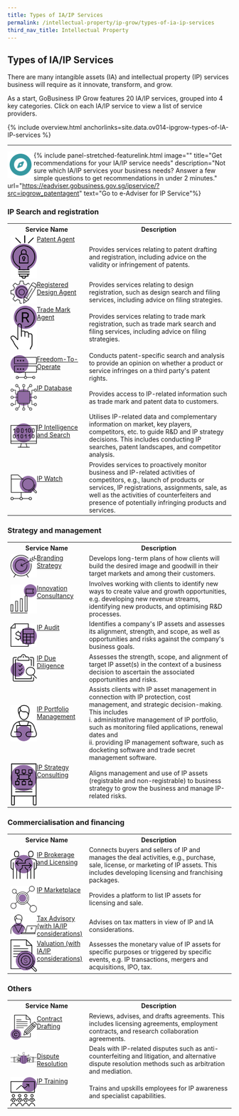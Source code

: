 ```yaml
---
title: Types of IA/IP Services
permalink: /intellectual-property/ip-grow/types-of-ia-ip-services
third_nav_title: Intellectual Property
---
```


## Types of IA/IP Services

There are many intangible assets (IA) and intellectual property (IP) services business will require as it innovate, transform, and grow. 

As a start, GoBusiness IP Grow features 20 IA/IP services, grouped into 4 key categories. Click on each IA/IP service to view a list of service providers.

{% include overview.html anchorlinks=site.data.ov014-ipgrow-types-of-IA-IP-services %}

---

{% include panel-stretched-featurelink.html image="<img style='width:59px; height:auto; float:left;'  src='/images/ipgrow/ipservices/ipgrow_licenceguide_icon.png' aria-hidden='true'>" title="Get recommendations for your IA/IP service needs" description="Not sure which IA/IP services your business needs? Answer a few simple questions to get recommendations in under 2 minutes." url="https://eadviser.gobusiness.gov.sg/ipservice/?src=ipgrow_patentagent" text="Go to e-Adviser for IP Service"%}

<a name='ip-search-and-registration'></a>

### IP Search and registration

<table>
<tr>
<th style='width: 35%;'><b>Service Name</b></th>
<th style='width: auto;'><b>Description</b></th>
</tr>
<tr>
<td><img style='width:59px; height:auto; float:left;' src='/images/ipgrow/ipservices/PatentAgentIcon.png' aria-hidden='true'> <a href='/intellectual-property/ip-grow/ip-search-and-registration/patent-agent/' target='_blank'>Patent Agent</a></td>
<td>Provides services relating to patent drafting and registration, including advice on the validity or
infringement of patents.</td>
</tr>
<tr>
<td><img style='width:59px; height:auto; float:left;' src='/images/ipgrow/ipservices/RegisteredDesignAgentIcon.png' aria-hidden='true'> <a href='/intellectual-property/ip-grow/ip-search-and-registration/registered-design-agent/' target='_blank'>Registered Design Agent</a></td>
<td>Provides services relating to design registration, such as design search and filing services, including advice on filing strategies.</td>
</tr>
<tr>
<td><img style='width:59px; height:auto; float:left;' src='/images/ipgrow/ipservices/TradeMarksAgentIcon.png' aria-hidden='true'> <a href='/intellectual-property/ip-grow/ip-search-and-registration/trade-mark-agent/' target='_blank'>Trade Mark Agent</a></td>
<td>Provides services relating to trade mark registration, such as trade mark search and filing services, including advice on filing strategies.</td>
</tr>
<tr>
<td><img style='width:59px; height:auto; float:left;' src='/images/ipgrow/ipservices/FreedomtooperateIcon.png' aria-hidden='true'> <a href='/intellectual-property/ip-grow/ip-search-and-registration/freedom-to-operate/' target='_blank'>Freedom-To-Operate</a></td>
<td>Conducts patent-specific search and analysis to provide an opinion on whether a product or service infringes on a third party's patent rights.</td>
</tr>
<tr>
<td><img style='width:59px; height:auto; float:left;' src='/images/ipgrow/ipservices/IPdatabaseIcon.png' aria-hidden='true'> <a href='/intellectual-property/ip-grow/ip-search-and-registration/ip-database/' target='_blank'>IP Database</a></td>
<td>Provides access to IP-related information such as trade mark and patent data to customers.</td>
</tr>
<tr>
<td><img style='width:59px; height:auto; float:left;'  src='/images/ipgrow/ipservices/IPIntelligenceandSearchIcon.png' aria-hidden='true'> <a href='/intellectual-property/ip-grow/ip-search-and-registration/ip-intelligence-and-search/' target='_blank'>IP Intelligence and Search</a></td>
<td>Utilises IP-related data and complementary information on market, key players, competitors,
etc. to guide R&D and IP strategy decisions. This includes conducting IP searches, patent landscapes, and competitor analysis.
</td>
</tr>
<tr>
<td><img style='width:59px; height:auto; float:left;'  src='/images/ipgrow/ipservices/IPWatchIcon.png' aria-hidden='true'> <a href='/intellectual-property/ip-grow/ip-search-and-registration/ip-watch/' target='_blank'>IP Watch</a></td>
<td>Provides services to proactively monitor business and IP-related activities of competitors, e.g., launch of products or services, IP registrations, assignments, sale, as well as the activities of counterfeiters and presence of potentially infringing products and services.</td>
</tr>
</table>

<a name='strategy-and-management'></a>

### Strategy and management

<table>
<tr>
<th style='width: 35%;'><b>Service Name</b></th>
<th style='width: auto;'><b>Description</b></th>
</tr>
<tr>
<td><img style='width:59px; height:auto; float:left;'  src='/images/ipgrow/ipservices/BrandingStrategyIcon.png' aria-hidden='true'> <a href='/intellectual-property/ip-grow/Strategy-and-Management/Branding-Strategy/' target='_blank'>Branding Strategy</a></td>
<td>Develops long-term plans of how clients will build the desired image and goodwill in their target markets and among their customers.</td>
</tr>
<tr>
<td><img style='width:59px; height:auto; float:left;'  src='/images/ipgrow/ipservices/InnovationConsultancyIcon.png' aria-hidden='true'> <a href='/intellectual-property/ip-grow/Strategy-and-Management/Innovation-Consultancy/' target='_blank'>Innovation Consultancy</a></td>
<td>Involves working with clients to identify new ways to create value and growth opportunities, e.g. developing new revenue streams, identifying new products, and optimising R&D processes.</td>
</tr>
<tr>
<td><img style='width:59px; height:auto; float:left;'  src='/images/ipgrow/ipservices/IPAuditIcon.png' aria-hidden='true'> <a href='/intellectual-property/ip-grow/Strategy-and-Management/IP-Audit/' target='_blank'>IP Audit</a></td>
<td>Identifies a company's IP assets and assesses its alignment, strength, and scope, as well as opportunities and risks against the company's business goals.</td>
</tr>
<tr>
<td><img style='width:59px; height:auto; float:left;'  src='/images/ipgrow/ipservices/IPDueDiligenceIcon.png' aria-hidden='true'> <a href='/intellectual-property/ip-grow/Strategy-and-Management/IP-Due-Diligence/' target='_blank'>IP Due Diligence</a></td>
<td>Assesses the strength, scope, and alignment of target IP asset(s) in the context of a business decision to ascertain the associated opportunities and risks.</td>
</tr>
<tr>
<td><img style='width:59px; height:auto; float:left;'  src='/images/ipgrow/ipservices/IPPortfolioManagementIcon.png' aria-hidden='true'> <a href='/intellectual-property/ip-grow/Strategy-and-Management/IP-Portfolio-Management/' target='_blank'>IP Portfolio Management</a></td>
<td>Assists clients with IP asset management in connection with IP protection, cost management, and strategic decision-making. This includes <br>i. administrative management of IP portfolio, such as monitoring filed applications, renewal dates and <br>ii. providing IP management software, such as docketing software and trade secret management software.</td>
</tr>
<tr>
<td><img style='width:59px; height:auto; float:left;'  src='/images/ipgrow/ipservices/IPStrategyConsultingIcon.png' aria-hidden='true'> <a href='/intellectual-property/ip-grow/Strategy-and-Management/IP-Strategy-Consulting/' target='_blank'>IP Strategy Consulting</a></td>
<td>Aligns management and use of IP assets (registrable and non-registrable) to business strategy to grow the business and manage IP-related risks.</td>
</tr>
</table>

<a name='commercialisation-and-financing'></a>

### Commercialisation and financing

<table>
<tr>
<th style='width: 35%;'><b>Service Name</b></th>
<th style='width: auto;'><b>Description</b></th>
</tr>
<tr>
<td><img style='width:59px; height:auto; float:left;'  src='/images/ipgrow/ipservices/IPBrokerageandLicensingIcon.png' aria-hidden='true'> <a href='/intellectual-property/Commercialisation-and-Financing/IP-Brokerage-and-Licensing/' target='_blank'>IP Brokerage and Licensing</a></td>
<td>Connects buyers and sellers of IP and manages the deal activities, e.g., purchase, sale, license, or marketing of IP assets. This includes developing licensing and franchising packages.</td>
</tr>
<tr>
<td><img style='width:59px; height:auto; float:left;'  src='/images/ipgrow/ipservices/IPMarketplaceIcon.png' aria-hidden='true'> <a href='/intellectual-property/ip-grow/Commercialisation-and-Financing/IP-Marketplace/' target='_blank'>IP Marketplace</a></td>
<td>Provides a platform to list IP assets for licensing and sale.</td>
</tr>
<tr>
<td><img style='width:59px; height:auto; float:left;'  src='/images/ipgrow/ipservices/TaxAdvisoryIcon.png' aria-hidden='true'> <a href='/intellectual-property/ip-grow/Commercialisation-and-Financing/Tax-Advisory--with-IA-IP-considerations-/' target='_blank'>Tax Advisory (with IA/IP considerations)</a></td>
<td>Advises on tax matters in view of IP and IA considerations.</td>
</tr>
<tr>
<td><img style='width:59px; height:auto; float:left;'  src='/images/ipgrow/ipservices/ValuationIcon.png' aria-hidden='true'> <a href='/intellectual-property/ip-grow/Commercialisation-and-Financing/Valuation--with-IA-IP-considerations-/' target='_blank'>Valuation (with IA/IP considerations)</a></td>
<td>Assesses the monetary value of IP assets for specific purposes or triggered by specific events, e.g. IP transactions, mergers and acquisitions, IPO, tax.</td>
</tr>
</table>

<a name='others'></a>

### Others

<table>
<tr>
<th style='width: 35%;'><b>Service Name</b></th>
<th style='width: auto;'><b>Description</b></th>
</tr>
<tr>
<td><img style='width:59px; height:auto; float:left;'  src='/images/ipgrow/ipservices/ContractDraftingIcon.png' aria-hidden='true'> <a href='/intellectual-property/ip-grow/Others/Contract-Drafting/' target='_blank'>Contract Drafting</a></td>
<td>Reviews, advises, and drafts agreements. This includes licensing agreements, employment contracts, and research collaboration agreements.</td>
</tr>
<tr>
<td><img style='width:59px; height:auto; float:left;'  src='/images/ipgrow/ipservices/DisputeResolutionIcon.png' aria-hidden='true'> <a href='/intellectual-property/ip-grow/Others/Dispute-Resolution/' target='_blank'>Dispute Resolution</a></td>
<td>Deals with IP-related disputes such as anti-counterfeiting and litigation, and alternative dispute resolution methods such as arbitration and mediation.</td>
</tr>
<tr>
<td><img style='width:59px; height:auto; float:left;'  src='/images/ipgrow/ipservices/IPTrainingIcon.png' aria-hidden='true'> <a href='/intellectual-property/ip-grow/Others/IP-Training/' target='_blank'>IP Training</a></td>
<td>Trains and upskills employees for IP awareness and specialist capabilities.</td>
</tr>
</table>

<script src="/jquery/jquery.min.js"></script>
<script src="/jquery/bp-menu-new-tab.js"></script>
